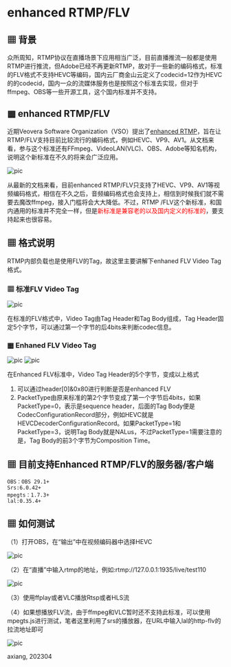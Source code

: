 # enhanced RTMP/FLV

## ▦ 背景

众所周知，RTMP协议在直播场景下应用相当广泛，目前直播推流一般都是使用RTMP进行推流，但Adobe已经不再更新RTMP，故对于一些新的编码格式，标准的FLV格式不支持HEVC等编码，国内云厂商金山云定义了codecid=12作为HEVC的的codecid，国内一众的流媒体服务也是按照这个标准去实现，但对于ffmpeg、OBS等一些开源工具，这个国内标准并不支持。

## ▦ enhanced RTMP/FLV

近期Veovera Software Organization（VSO）提出了[enhanced RTMP](https://github.com/veovera/enhanced-rtmp)，旨在让RTMP/FLV支持目前比较流行的编码格式，例如HEVC、VP9、AV1。从文档来看，参与这个标准还有FFmpeg、VideoLAN(VLC)、OBS、Adobe等知名机构，说明这个新标准在不久的将来会广泛应用。

![pic](https://pengrl.com/lal/_media/enhanced-rtmp_1.png)

从最新的文档来看，目前enhanced RTMP/FLV只支持了HEVC、VP9、AV1等视频编码格式，相信在不久之后，音频编码格式也会支持上，相信到时候我们就不需要去魔改ffmpeg，接入门槛将会大大降低。不过，RTMP /FLV这个新标准，和国内通用的标准并不完全一样，但是<font color="red">新标准是兼容老的以及国内定义的标准的</font>，要支持起来也很容易。

## ▦ 格式说明

RTMP内部负载也是使用FLV的Tag，故这里主要讲解下enhaned FLV Video Tag格式。

### ▦ 标准FLV Video Tag

![pic](https://pengrl.com/lal/_media/enhanced-rtmp_2.png)

在标准的FLV格式中，Video Tag由Tag Header和Tag Body组成，Tag Header固定5个字节，可以通过第一个字节的后4bits来判断codec信息。

### ▦ Enhaned FLV Video Tag

![pic](https://pengrl.com/lal/_media/enhanced-rtmp_3.png)
![pic](https://pengrl.com/lal/_media/enhanced-rtmp_4.png)

在Enhanced FLV标准中，Video Tag Header的5个字节，变成以上格式

1. 可以通过header[0]&0x80进行判断是否是enhanced FLV
2. PacketType由原来标准的第2个字节变成了第一个字节后4bits，如果PacketType=0，表示是sequence header，后面的Tag Body便是CodecConfigurationRecord部分，例如HEVC就是HEVCDecoderConfigurationRecord。如果PacketType=1和PacketType=3，说明Tag Body就是NALus，不过PacketType=1需要注意的是，Tag Body的前3个字节为Composition Time。

## ▦ 目前支持Enhanced RTMP/FLV的服务器/客户端

```
OBS：OBS 29.1+
Srs:6.0.42+
mpegts：1.7.3+
lal:0.35.4+
```

## ▦ 如何测试

（1）打开OBS，在“输出”中在视频编码器中选择HEVC

![pic](https://pengrl.com/lal/_media/enhanced-rtmp_5.png)

（2）在“直播”中输入rtmp的地址，例如:rtmp://127.0.0.1:1935/live/test110

![pic](https://pengrl.com/lal/_media/enhanced-rtmp_6.png)

（3）使用ffplay或者VLC播放Rtsp或者HLS流

（4）如果想播放FLV流，由于ffmpeg和VLC暂时还不支持此标准，可以使用mpegts.js进行测试，笔者这里利用了srs的播放器，在URL中输入lal的http-flv的拉流地址即可

![pic](https://pengrl.com/lal/_media/enhanced-rtmp_7.png)

axiang, 202304
